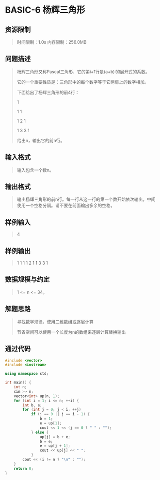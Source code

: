 # BASIC-6 杨辉三角形

## 资源限制

>时间限制：1.0s  内存限制：256.0MB

## 问题描述

> 杨辉三角形又称Pascal三角形，它的第i+1行是(a+b)i的展开式的系数。
>
> 它的一个重要性质是：三角形中的每个数字等于它两肩上的数字相加。
>
> 下面给出了杨辉三角形的前4行：
>
> 1
>
> 1 1
>
> 1 2 1
>
> 1 3 3 1
>
> 给出n，输出它的前n行。

## 输入格式

> 输入包含一个数n。

## 输出格式

> 输出杨辉三角形的前n行。每一行从这一行的第一个数开始依次输出，中间使用一个空格分隔。请不要在前面输出多余的空格。

## 样例输入

> 4

## 样例输出

> 1
> 1 1
> 1 2 1
> 1 3 3 1 

## 数据规模与约定

> 1 <= n <= 34。

## 解题思路

> 寻找数学规律，使用二维数组或逐层计算
>
> 节省空间可以使用一个长度为n的数组来逐层计算替换输出

## 通过代码

```cpp
#include <vector>
#include <iostream>

using namespace std;

int main() {
    int n;
    cin >> n;
    vector<int> up(n, 1);
    for (int i = 1; i <= n; ++i) {
        int b, e;
        for (int j = 0; j < i; ++j)
            if (j == 0 || j == i - 1) {
                b = 1;
                e = up[1];
                cout << 1 << (j == 0 ? " " : "");
            } else {
                up[j] = b + e;
                b = e;
                e = up[j + 1];
                cout << up[j] << " ";
            }
        cout << (i != n ? "\n" : "");
    }
    return 0;
}
```

